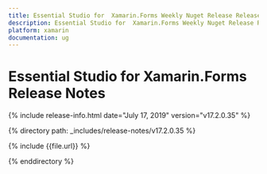```yaml
---
title: Essential Studio for  Xamarin.Forms Weekly Nuget Release Release Notes  
description: Essential Studio for  Xamarin.Forms Weekly Nuget Release Release Notes  
platform: xamarin
documentation: ug
---
```


# Essential Studio for  Xamarin.Forms  Release Notes  

{% include release-info.html date="July 17, 2019"  version="v17.2.0.35" %} 


{% directory path: _includes/release-notes/v17.2.0.35 %}

{% include {{file.url}} %}

{% enddirectory %}